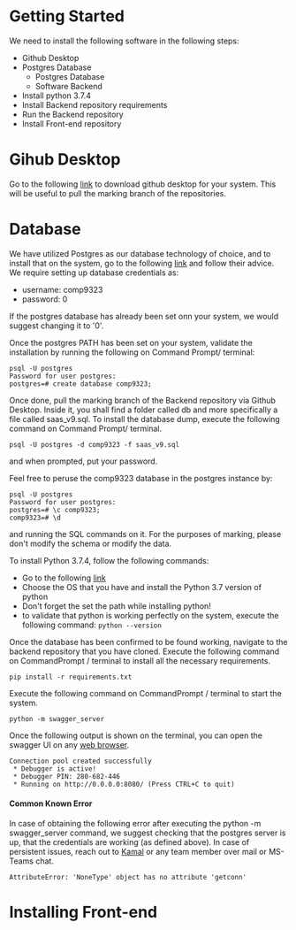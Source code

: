 # Getting Started
We need to install the following software in the following steps:
- Github Desktop
- Postgres Database
	- Postgres Database
	- Software Backend 
- Install python 3.7.4
- Install Backend repository requirements
- Run the Backend repository
- Install Front-end repository


# Gihub Desktop
Go to the following [link](https://desktop.github.com/) to download github desktop for your system. This will be useful to pull the marking branch of the repositories.


# Database
We have utilized Postgres as our database technology of choice, and to install that on the system, go to the following [link](https://www.postgresql.org/download/) and follow their advice. We require setting up database credentials as:
- username: comp9323
- password: 0

If the postgres database has already been set onn your system, we would suggest changing it to '0'.

Once the postgres PATH has been set on your system, validate the installation by running the following on Command Prompt/ terminal:
```
psql -U postgres
Password for user postgres:
postgres=# create database comp9323;
```

Once done, pull the marking branch of the Backend repository via Github Desktop. Inside it, you shall find a folder called db and more specifically a file called saas_v9.sql. To install the database dump, execute the following command on Command Prompt/ terminal.
```
psql -U postgres -d comp9323 -f saas_v9.sql
```
and when prompted, put your password.

Feel free to peruse the comp9323 database in the postgres instance by:
```
psql -U postgres
Password for user postgres:
postgres=# \c comp9323;
comp9323=# \d
```
and running the SQL commands on it. For the purposes of marking, please don't modify the schema or modify the data.

To install Python 3.7.4, follow the following commands:
- Go to the following [link](https://docs.conda.io/en/latest/miniconda.html)
- Choose the OS that you have and install the Python 3.7 version of python
- Don't forget the set the path while installing python!
- to validate that python is working perfectly on the system, execute the following command: ```python --version```


Once the database has been confirmed to be found working, navigate to the backend repository that you have cloned. Execute the following command on CommandPrompt / terminal to install all the necessary requirements.
```
pip install -r requirements.txt
```

Execute the following command on CommandPrompt / terminal to start the system.
```
python -m swagger_server
```

Once the following output is shown on the terminal, you can open the swagger UI on any [web browser](http://localhost:8080/v1/ui/).
```
Connection pool created successfully
 * Debugger is active!
 * Debugger PIN: 280-682-446
 * Running on http://0.0.0.0:8080/ (Press CTRL+C to quit)
```

#### Common Known Error
In case of obtaining the following error after executing the python -m swagger_server command, we suggest checking that the postgres server is up, that the credentials are working (as defined above). In case of persistent issues, reach out to [Kamal](mailto:r.revathi_sridhar_kamal@student.unsw.edu.au) or any team member over mail or MS-Teams chat.
```
AttributeError: 'NoneType' object has no attribute 'getconn'
```



# Installing Front-end